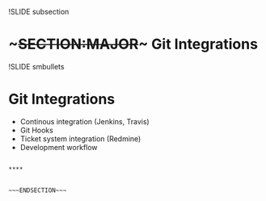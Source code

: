 !SLIDE subsection
# ~~~SECTION:MAJOR~~~ Git Integrations


!SLIDE smbullets
# Git Integrations

* Continous integration (Jenkins, Travis)
* Git Hooks
* Ticket system integration (Redmine)
* Development workflow

~~~SECTION:handouts~~~

****


~~~ENDSECTION~~~

